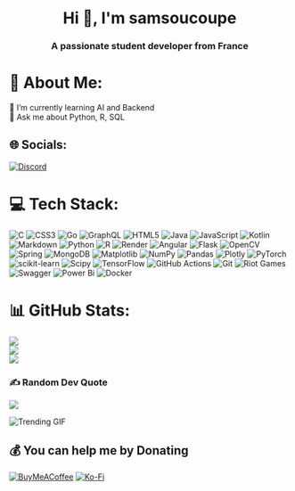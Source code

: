 <h1 align="center">Hi 👋, I'm samsoucoupe</h1>
<h3 align="center">A passionate student developer from France</h3>

# 💫 About Me:
🌱 I’m currently learning AI and Backend<br>💬 Ask me about Python, R, SQL<br>

## 🌐 Socials:

[![Discord](https://img.shields.io/badge/Discord-%237289DA.svg?logo=discord&logoColor=white)](https://discord.com/users/388993523715801088)

# 💻 Tech Stack:
![C](https://img.shields.io/badge/c-%2300599C.svg?style=for-the-badge&logo=c&logoColor=white) ![CSS3](https://img.shields.io/badge/css3-%231572B6.svg?style=for-the-badge&logo=css3&logoColor=white) ![Go](https://img.shields.io/badge/go-%2300ADD8.svg?style=for-the-badge&logo=go&logoColor=white) ![GraphQL](https://img.shields.io/badge/-GraphQL-E10098?style=for-the-badge&logo=graphql&logoColor=white) ![HTML5](https://img.shields.io/badge/html5-%23E34F26.svg?style=for-the-badge&logo=html5&logoColor=white) ![Java](https://img.shields.io/badge/java-%23ED8B00.svg?style=for-the-badge&logo=openjdk&logoColor=white) ![JavaScript](https://img.shields.io/badge/javascript-%23323330.svg?style=for-the-badge&logo=javascript&logoColor=%23F7DF1E) ![Kotlin](https://img.shields.io/badge/kotlin-%237F52FF.svg?style=for-the-badge&logo=kotlin&logoColor=white) ![Markdown](https://img.shields.io/badge/markdown-%23000000.svg?style=for-the-badge&logo=markdown&logoColor=white) ![Python](https://img.shields.io/badge/python-3670A0?style=for-the-badge&logo=python&logoColor=ffdd54) ![R](https://img.shields.io/badge/r-%23276DC3.svg?style=for-the-badge&logo=r&logoColor=white) ![Render](https://img.shields.io/badge/Render-%46E3B7.svg?style=for-the-badge&logo=render&logoColor=white) ![Angular](https://img.shields.io/badge/angular-%23DD0031.svg?style=for-the-badge&logo=angular&logoColor=white) ![Flask](https://img.shields.io/badge/flask-%23000.svg?style=for-the-badge&logo=flask&logoColor=white) ![OpenCV](https://img.shields.io/badge/opencv-%23white.svg?style=for-the-badge&logo=opencv&logoColor=white) ![Spring](https://img.shields.io/badge/spring-%236DB33F.svg?style=for-the-badge&logo=spring&logoColor=white) ![MongoDB](https://img.shields.io/badge/MongoDB-%234ea94b.svg?style=for-the-badge&logo=mongodb&logoColor=white) ![Matplotlib](https://img.shields.io/badge/Matplotlib-%23ffffff.svg?style=for-the-badge&logo=Matplotlib&logoColor=black) ![NumPy](https://img.shields.io/badge/numpy-%23013243.svg?style=for-the-badge&logo=numpy&logoColor=white) ![Pandas](https://img.shields.io/badge/pandas-%23150458.svg?style=for-the-badge&logo=pandas&logoColor=white) ![Plotly](https://img.shields.io/badge/Plotly-%233F4F75.svg?style=for-the-badge&logo=plotly&logoColor=white) ![PyTorch](https://img.shields.io/badge/PyTorch-%23EE4C2C.svg?style=for-the-badge&logo=PyTorch&logoColor=white) ![scikit-learn](https://img.shields.io/badge/scikit--learn-%23F7931E.svg?style=for-the-badge&logo=scikit-learn&logoColor=white) ![Scipy](https://img.shields.io/badge/SciPy-%230C55A5.svg?style=for-the-badge&logo=scipy&logoColor=%white) ![TensorFlow](https://img.shields.io/badge/TensorFlow-%23FF6F00.svg?style=for-the-badge&logo=TensorFlow&logoColor=white) ![GitHub Actions](https://img.shields.io/badge/github%20actions-%232671E5.svg?style=for-the-badge&logo=githubactions&logoColor=white) ![Git](https://img.shields.io/badge/git-%23F05033.svg?style=for-the-badge&logo=git&logoColor=white) ![Riot Games](https://img.shields.io/badge/riotgames-D32936.svg?style=for-the-badge&logo=riotgames&logoColor=white) ![Swagger](https://img.shields.io/badge/-Swagger-%23Clojure?style=for-the-badge&logo=swagger&logoColor=white) ![Power Bi](https://img.shields.io/badge/power_bi-F2C811?style=for-the-badge&logo=powerbi&logoColor=black) ![Docker](https://img.shields.io/badge/docker-%230db7ed.svg?style=for-the-badge&logo=docker&logoColor=white)

# 📊 GitHub Stats:
![](https://github-readme-stats.vercel.app/api?username=samsoucoupe&theme=tokyonight&hide_border=false&include_all_commits=false&count_private=false)<br/>
![](https://github-readme-streak-stats.herokuapp.com/?user=samsoucoupe&theme=tokyonight&hide_border=false)<br/>
![](https://github-readme-stats.vercel.app/api/top-langs/?username=samsoucoupe&theme=tokyonight&hide_border=false&include_all_commits=false&count_private=false&layout=compact)

### ✍️ Random Dev Quote
![](https://quotes-github-readme.vercel.app/api?type=horizontal&theme=tokyonight)


![Trending GIF](https://media0.giphy.com/media/v1.Y2lkPThiYjIxNzcyMjU5NnBpenRmMHJrYWY2emc1MzM0OW9nb252NGk2bGdkd3ljZGk2cyZlcD12MV9naWZzX3NlYXJjaCZjdD1n/rplvK3z0IzLqBxVJWk/giphy.gif)



## 💰 You can help me by Donating
[![BuyMeACoffee](https://img.shields.io/badge/Buy%20Me%20a%20Coffee-ffdd00?style=for-the-badge&logo=buy-me-a-coffee&logoColor=black)](https://buymeacoffee.com/samsoucoupe) [![Ko-Fi](https://img.shields.io/badge/Ko--fi-F16061?style=for-the-badge&logo=ko-fi&logoColor=white)](https://ko-fi.com/samsoucoupe)
